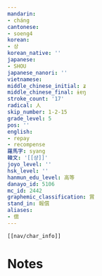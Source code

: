 ```yaml
---
mandarin:
- cháng
cantonese:
- soeng4
korean:
- 상
korean_native: ''
japanese:
- SHOU
japanese_nanori: ''
vietnamese:
middle_chinese_initial: ʑ
middle_chinese_final: ɨɐŋ
stroke_count: '17'
radical: 人
skip_number: 1-2-15
grade_level: 5
pos: ''
english:
- repay
- recompense
羅馬字: syang
韓文: '[[샹]]'
joyo_level: ''
hsk_level: ''
hanmun_edu_level: 高等
danayo_id: 5106
mc_id: 2442
graphemic_classification: 賞
stand_in: 報償
aliases:
- 偿
---
```

```meta-bind-embed
[[nav/char_info]]
```

# Notes
